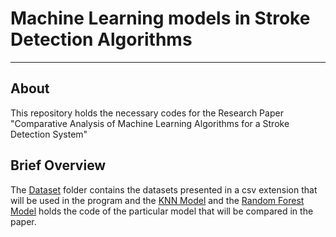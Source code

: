 # Machine Learning models in Stroke Detection Algorithms
<hr>

## About
This repository holds the necessary codes for the Research Paper "Comparative Analysis of Machine Learning Algorithms for a Stroke Detection System"

## Brief Overview
The [Dataset](Dataset/healthcare-dataset-stroke-data.csv) folder contains the datasets presented in a csv extension that will be used in the program and the
[KNN Model](KNN_Model.ipynb) and the [Random Forest Model](RandomForest_Model.ipynb) holds the code of the particular model that will be compared in the paper.
